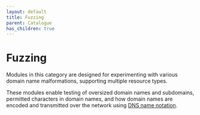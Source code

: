 ```yaml
---
layout: default
title: Fuzzing
parent: Catalogue
has_children: true
---
```


# Fuzzing

Modules in this category are designed for experimenting with various domain name malformations, supporting multiple resource types.

These modules enable testing of oversized domain names and subdomains, permitted characters in domain names, and how domain names are encoded and transmitted over the network using [DNS name notation](http://www.tcpipguide.com/free/t_DNSNameNotationandMessageCompressionTechnique.htm).
